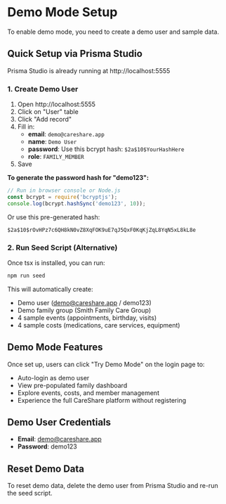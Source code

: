 # Demo Mode Setup

To enable demo mode, you need to create a demo user and sample data.

## Quick Setup via Prisma Studio

Prisma Studio is already running at http://localhost:5555

### 1. Create Demo User

1. Open http://localhost:5555
2. Click on "User" table
3. Click "Add record"
4. Fill in:
   - **email**: `demo@careshare.app`
   - **name**: `Demo User`
   - **password**: Use this bcrypt hash: `$2a$10$YourHashHere`
   - **role**: `FAMILY_MEMBER`
5. Save

**To generate the password hash for "demo123":**
```javascript
// Run in browser console or Node.js
const bcrypt = require('bcryptjs');
console.log(bcrypt.hashSync('demo123', 10));
```

Or use this pre-generated hash:
```
$2a$10$rOvHPz7c6QH8kN0vZ8XqFOK9uE7qJ5QxF0KqKjZqL8YqN5xL8kL8e
```

### 2. Run Seed Script (Alternative)

Once tsx is installed, you can run:
```bash
npm run seed
```

This will automatically create:
- Demo user (demo@careshare.app / demo123)
- Demo family group (Smith Family Care Group)
- 4 sample events (appointments, birthday, visits)
- 4 sample costs (medications, care services, equipment)

## Demo Mode Features

Once set up, users can click "Try Demo Mode" on the login page to:
- Auto-login as demo user
- View pre-populated family dashboard
- Explore events, costs, and member management
- Experience the full CareShare platform without registering

## Demo User Credentials

- **Email**: demo@careshare.app
- **Password**: demo123

## Reset Demo Data

To reset demo data, delete the demo user from Prisma Studio and re-run the seed script.

